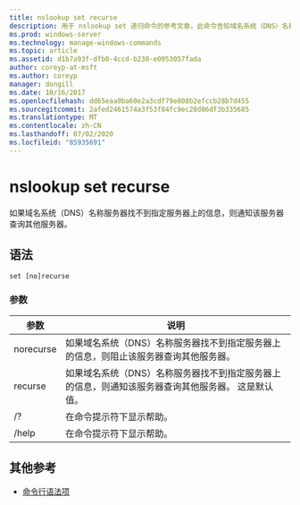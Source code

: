 ```yaml
---
title: nslookup set recurse
description: 用于 nslookup set 递归命令的参考文章，此命令告知域名系统（DNS）名称服务器在无法在指定的服务器上找到信息时查询其他服务器。
ms.prod: windows-server
ms.technology: manage-windows-commands
ms.topic: article
ms.assetid: d1b7a93f-dfb0-4ccd-b230-e0953057fada
author: coreyp-at-msft
ms.author: coreyp
manager: dongill
ms.date: 10/16/2017
ms.openlocfilehash: dd65eaa9ba60e2a3cdf79e808b2efccb28b7d455
ms.sourcegitcommit: 2afed2461574a3f53f84fc9ec28d86df3b335685
ms.translationtype: MT
ms.contentlocale: zh-CN
ms.lasthandoff: 07/02/2020
ms.locfileid: "85935691"
---
```

# <a name="nslookup-set-recurse"></a>nslookup set recurse

如果域名系统（DNS）名称服务器找不到指定服务器上的信息，则通知该服务器查询其他服务器。

## <a name="syntax"></a>语法

```
set [no]recurse
```

### <a name="parameters"></a>参数

| 参数 | 说明 |
| ---------- | ---------- |
| norecurse | 如果域名系统（DNS）名称服务器找不到指定服务器上的信息，则阻止该服务器查询其他服务器。 |
| recurse | 如果域名系统（DNS）名称服务器找不到指定服务器上的信息，则通知该服务器查询其他服务器。 这是默认值。 |
| /? | 在命令提示符下显示帮助。 |
| /help | 在命令提示符下显示帮助。 |

## <a name="additional-references"></a>其他参考

- [命令行语法项](command-line-syntax-key.md)
